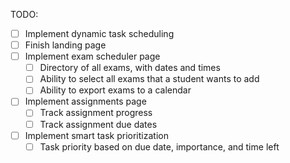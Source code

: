 TODO:
- [ ] Implement dynamic task scheduling
- [ ] Finish landing page
- [ ] Implement exam scheduler page
    - [ ] Directory of all exams, with dates and times
    - [ ] Ability to select all exams that a student wants to add
    - [ ] Ability to export exams to a calendar
- [ ] Implement assignments page
    - [ ] Track assignment progress
    - [ ] Track assignment due dates
- [ ] Implement smart task prioritization
    - [ ] Task priority based on due date, importance, and time left